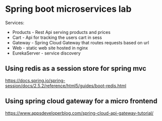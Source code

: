 
# Spring boot microservices lab

Services:

* Products - Rest Api serving products and prices
* Cart - Api for tracking the users cart in sess
* Gateway - Spring Cloud Gateway that routes requests based on url
* Web - static web site hosted in nginx
* EurekaServer - service discovery


## Using redis as a session store for spring mvc

https://docs.spring.io/spring-session/docs/2.5.2/reference/html5/guides/boot-redis.html

## Using spring cloud gateway for a micro frontend
https://www.appsdeveloperblog.com/spring-cloud-api-gateway-tutorial/
